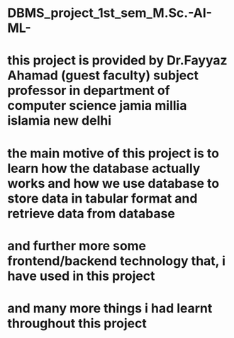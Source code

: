 # DBMS_project_1st_sem_M.Sc.-AI-ML-  
# this project is provided by Dr.Fayyaz Ahamad (guest faculty) subject professor in department of computer science jamia millia islamia new delhi
# the main motive of this project is to learn how the database actually works and how we use database to store data in tabular format and retrieve data from database
# and further more some frontend/backend technology that, i have used in this project
# and many more things i had learnt throughout this project 
